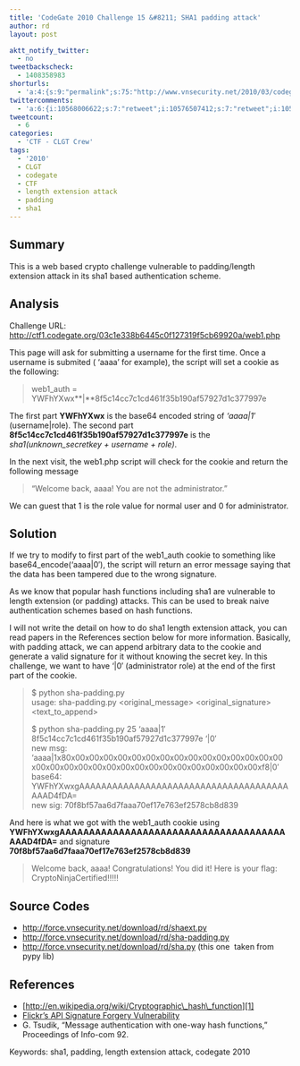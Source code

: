 ```yaml
---
title: 'CodeGate 2010 Challenge 15 &#8211; SHA1 padding attack'
author: rd
layout: post

aktt_notify_twitter:
  - no
tweetbackscheck:
  - 1408358983
shorturls:
  - 'a:4:{s:9:"permalink";s:75:"http://www.vnsecurity.net/2010/03/codegate_challenge15_sha1_padding_attack/";s:7:"tinyurl";s:26:"http://tinyurl.com/ygdl77a";s:4:"isgd";s:18:"http://is.gd/aOugF";s:5:"bitly";s:20:"http://bit.ly/aKE893";}'
twittercomments:
  - 'a:6:{i:10568006622;s:7:"retweet";i:10576507412;s:7:"retweet";i:10574263387;s:7:"retweet";i:10569701394;s:7:"retweet";i:10567861679;s:7:"retweet";i:10567299486;s:7:"retweet";}'
tweetcount:
  - 6
categories:
  - 'CTF - CLGT Crew'
tags:
  - '2010'
  - CLGT
  - codegate
  - CTF
  - length extension attack
  - padding
  - sha1
---
```

## Summary

This is a web based crypto challenge vulnerable to padding/length extension attack in its sha1 based authentication scheme.

## Analysis

Challenge URL: <a href="http://ctf1.codegate.org/03c1e338b6445c0f127319f5cb69920a/web1.php" target="_blank">http://ctf1.codegate.org/03c1e338b6445c0f127319f5cb69920a/web1.php</a>

This page will ask for submitting a username for the first time. Once a username is submited ( &#8216;aaaa&#8217; for example), the script will set a cookie as the following:

> web1_auth = YWFhYXwx**|**8f5c14cc7c1cd461f35b190af57927d1c377997e

The first part **YWFhYXwx** is the base64 encoded string of *&#8216;aaaa|1&#8242;* (username|role). The second part **8f5c14cc7c1cd461f35b190af57927d1c377997e** is the *sha1(unknown_secretkey + username + role)*.

In the next visit, the web1.php script will check for the cookie and return the following message

> &#8220;Welcome back, aaaa! You are not the administrator.&#8221;

We can guest that 1 is the role value for normal user and 0 for administrator.

## Solution

If we try to modify to first part of the web1\_auth cookie to something like base64\_encode(&#8216;aaaa|0&#8242;), the script will return an error message saying that the data has been tampered due to the wrong signature.

As we know that popular hash functions including sha1 are vulnerable to length extension (or padding) attacks. This can be used to break naive authentication schemes based on hash functions.

I will not write the detail on how to do sha1 length extension attack, you can read papers in the References section below for more information. Basically, with padding attack, we can append arbitrary data to the cookie and generate a valid signature for it without knowing the secret key. In this challenge, we want to have &#8216;|0&#8242; (administrator role) at the end of the first part of the cookie.

> $ python sha-padding.py  
> usage: sha-padding.py <keylen> <original\_message> <original\_signature> <text\_to\_append>
> 
> $ python sha-padding.py 25 &#8216;aaaa|1&#8242; 8f5c14cc7c1cd461f35b190af57927d1c377997e &#8216;|0&#8242;  
> new msg: &#8216;aaaa|1x80x00x00x00x00x00x00x00x00x00x00x00x00x00x00x00  
> x00x00x00x00x00x00x00x00x00x00x00x00x00x00x00x00xf8|0&#8242;  
> base64: YWFhYXwxgAAAAAAAAAAAAAAAAAAAAAAAAAAAAAAAAAAAAAAAAAD4fDA=  
> new sig: 70f8bf57aa6d7faaa70ef17e763ef2578cb8d839

And here is what we got with the web1_auth cookie using **YWFhYXwxgAAAAAAAAAAAAAAAAAAAAAAAAAAAAAAAAAAAAAAAAAD4fDA=** and signature **70f8bf57aa6d7faaa70ef17e763ef2578cb8d839**

> Welcome back, aaaa! Congratulations! You did it! Here is your flag: CryptoNinjaCertified!!!!!

## Source Codes

*   <http://force.vnsecurity.net/download/rd/shaext.py>
*   <http://force.vnsecurity.net/download/rd/sha-padding.py>
*   <http://force.vnsecurity.net/download/rd/sha.py> (this one  taken from pypy lib)

## References

*   [http://en.wikipedia.org/wiki/Cryptographic\_hash\_function][1]
*   [Flickr&#8217;s API Signature Forgery Vulnerability][2]
*   G. Tsudik, “Message authentication with one-way hash functions,” Proceedings of Info-com 92.

Keywords: sha1, padding, length extension attack, codegate 2010

 [1]: http://en.wikipedia.org/wiki/Cryptographic_hash_function
 [2]: http://netifera.com/research/flickr_api_signature_forgery.pdf